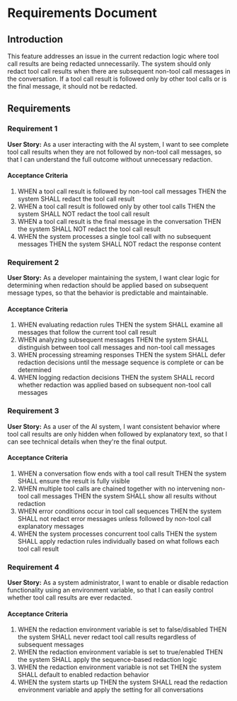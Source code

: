 # Requirements Document

## Introduction

This feature addresses an issue in the current redaction logic where tool call results are being redacted unnecessarily. The system should only redact tool call results when there are subsequent non-tool call messages in the conversation. If a tool call result is followed only by other tool calls or is the final message, it should not be redacted.

## Requirements

### Requirement 1

**User Story:** As a user interacting with the AI system, I want to see complete tool call results when they are not followed by non-tool call messages, so that I can understand the full outcome without unnecessary redaction.

#### Acceptance Criteria

1. WHEN a tool call result is followed by non-tool call messages THEN the system SHALL redact the tool call result
2. WHEN a tool call result is followed only by other tool calls THEN the system SHALL NOT redact the tool call result
3. WHEN a tool call result is the final message in the conversation THEN the system SHALL NOT redact the tool call result
4. WHEN the system processes a single tool call with no subsequent messages THEN the system SHALL NOT redact the response content

### Requirement 2

**User Story:** As a developer maintaining the system, I want clear logic for determining when redaction should be applied based on subsequent message types, so that the behavior is predictable and maintainable.

#### Acceptance Criteria

1. WHEN evaluating redaction rules THEN the system SHALL examine all messages that follow the current tool call result
2. WHEN analyzing subsequent messages THEN the system SHALL distinguish between tool call messages and non-tool call messages
3. WHEN processing streaming responses THEN the system SHALL defer redaction decisions until the message sequence is complete or can be determined
4. WHEN logging redaction decisions THEN the system SHALL record whether redaction was applied based on subsequent non-tool call messages

### Requirement 3

**User Story:** As a user of the AI system, I want consistent behavior where tool call results are only hidden when followed by explanatory text, so that I can see technical details when they're the final output.

#### Acceptance Criteria

1. WHEN a conversation flow ends with a tool call result THEN the system SHALL ensure the result is fully visible
2. WHEN multiple tool calls are chained together with no intervening non-tool call messages THEN the system SHALL show all results without redaction
3. WHEN error conditions occur in tool call sequences THEN the system SHALL not redact error messages unless followed by non-tool call explanatory messages
4. WHEN the system processes concurrent tool calls THEN the system SHALL apply redaction rules individually based on what follows each tool call result

### Requirement 4

**User Story:** As a system administrator, I want to enable or disable redaction functionality using an environment variable, so that I can easily control whether tool call results are ever redacted.

#### Acceptance Criteria

1. WHEN the redaction environment variable is set to false/disabled THEN the system SHALL never redact tool call results regardless of subsequent messages
2. WHEN the redaction environment variable is set to true/enabled THEN the system SHALL apply the sequence-based redaction logic
3. WHEN the redaction environment variable is not set THEN the system SHALL default to enabled redaction behavior
4. WHEN the system starts up THEN the system SHALL read the redaction environment variable and apply the setting for all conversations